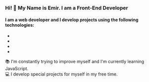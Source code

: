 ### Hi! 👋 My Name is Emir. I am a Front-End Developer

#### I am a web developer and I develop projects using the following technologies:

*
*
*
*

:books: I'm constantly trying to improve myself and I'm currently learning JavaScript.  
:computer: I develop special projects for myself in my free time.
